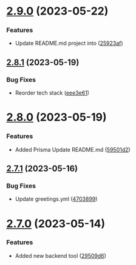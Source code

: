 # [2.9.0](https://github.com/hossainchisty/hossainchisty/compare/v2.8.1...v2.9.0) (2023-05-22)


### Features

* Update README.md project into ([25923af](https://github.com/hossainchisty/hossainchisty/commit/25923af1fdd27a2ed1847e0801722f56824ff6f6))



## [2.8.1](https://github.com/hossainchisty/hossainchisty/compare/v2.8.0...v2.8.1) (2023-05-19)


### Bug Fixes

* Reorder tech stack ([eee3e61](https://github.com/hossainchisty/hossainchisty/commit/eee3e615238508fb79a2977c5da9c891eef58d83))



# [2.8.0](https://github.com/hossainchisty/hossainchisty/compare/v2.7.1...v2.8.0) (2023-05-19)


### Features

* Added Prisma Update README.md ([59501d2](https://github.com/hossainchisty/hossainchisty/commit/59501d2115463d49b63d6fd6b8aa6f8eb73ef621))



## [2.7.1](https://github.com/hossainchisty/hossainchisty/compare/v2.7.0...v2.7.1) (2023-05-16)


### Bug Fixes

* Update greetings.yml ([4703899](https://github.com/hossainchisty/hossainchisty/commit/4703899f12c2eeedbabcb46df9dc7ea78354e893))



# [2.7.0](https://github.com/hossainchisty/hossainchisty/compare/v2.6.0...v2.7.0) (2023-05-14)


### Features

* Added new backend tool ([29509d6](https://github.com/hossainchisty/hossainchisty/commit/29509d6109d6d5763610cf0d0653aa63f1676ddb))



